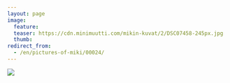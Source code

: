 ```yaml
---
layout: page
image:
  feature:
  teaser: https://cdn.minimuutti.com/mikin-kuvat/2/DSC07458-245px.jpg
  thumb:
redirect_from:
  - /en/pictures-of-miki/00024/
---
```


![](https://cdn.minimuutti.com/mikin-kuvat/2/DSC07458-800px.jpg)
